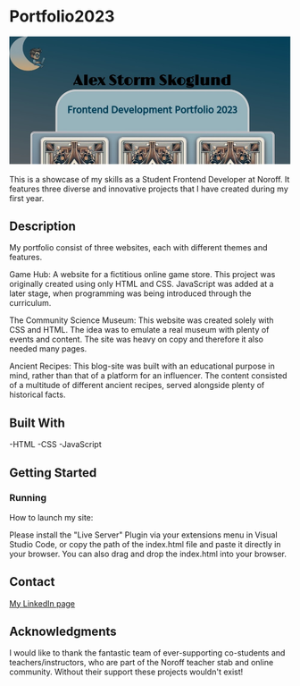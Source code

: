 # Portfolio2023

![image](/Images/Portfolio%20Site.jpg)

This is a showcase of my skills as a Student Frontend Developer at Noroff. It features three diverse and innovative projects that I have created during my first year.

## Description

My portfolio consist of three websites, each with different themes and features.

Game Hub: A website for a fictitious online game store. This project was originally created using only HTML and CSS. JavaScript was added at a later stage, when programming was being introduced through the curriculum.

The Community Science Museum: This website was created solely with CSS and HTML. The idea was to emulate a real museum with plenty of events and content. The site was heavy on copy and therefore it also needed many pages.

Ancient Recipes: This blog-site was built with an educational purpose in mind, rather than that of a platform for an influencer. The content consisted of a multitude of different ancient recipes, served alongside plenty of historical facts.

## Built With

-HTML
-CSS
-JavaScript

## Getting Started

### Running

How to launch my site:

Please install the "Live Server" Plugin via your extensions menu in Visual Studio Code, or copy the path of the index.html file and paste it directly in your browser. You can also drag and drop the index.html into your browser.

## Contact

[My LinkedIn page](https://www.linkedin.com/in/alex-storm-skoglund-13764372/)

## Acknowledgments

I would like to thank the fantastic team of ever-supporting co-students and teachers/instructors, who are part of the Noroff teacher stab and online community. Without their support these projects wouldn't exist!
